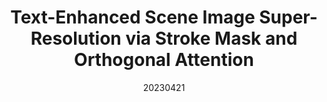 ---
title: "Text-Enhanced Scene Image Super-Resolution via Stroke Mask and Orthogonal Attention"
date: 20230421
category: "vision"
author_list: "Rui Shu; Cairong Zhao; Shuyang Feng; Liang Zhu; Duoqian Miao"
pub_in: "IEEE TCSVT"
pdf_url: "https://ieeexplore.ieee.org/document/10102515"
img_path1: "TESISR.png"
---
